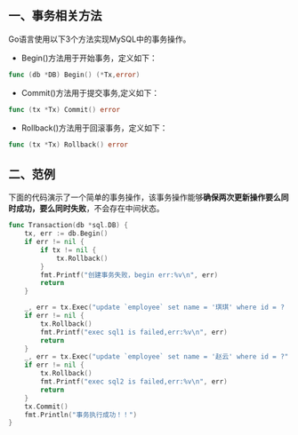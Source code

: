 ## 一、事务相关方法

Go语言使用以下3个方法实现MySQL中的事务操作。

- Begin()方法用于开始事务，定义如下：

```go
func (db *DB) Begin() (*Tx,error)
```

- Commit()方法用于提交事务,定义如下：

```go
func (tx *Tx) Commit() error
```

- Rollback()方法用于回滚事务，定义如下：

```go
func (tx *Tx) Rollback() error
```

## 二、范例

下面的代码演示了一个简单的事务操作，该事务操作能够**确保两次更新操作要么同时成功，要么同时失败**，不会存在中间状态。

```go
func Transaction(db *sql.DB) {
	tx, err := db.Begin()
	if err != nil {
		if tx != nil {
			tx.Rollback()
		}
		fmt.Printf("创建事务失败，begin err:%v\n", err)
		return
	}

	_, err = tx.Exec("update `employee` set name = '琪琪' where id = ? ", 3)
	if err != nil {
		tx.Rollback()
		fmt.Printf("exec sql1 is failed,err:%v\n", err)
		return
	}
	_, err = tx.Exec("update `employee` set name = '赵云' where id = ?", 5)
	if err != nil {
		tx.Rollback()
		fmt.Printf("exec sql2 is failed,err:%v\n", err)
		return
	}
	tx.Commit()
	fmt.Println("事务执行成功！！")
}
```

